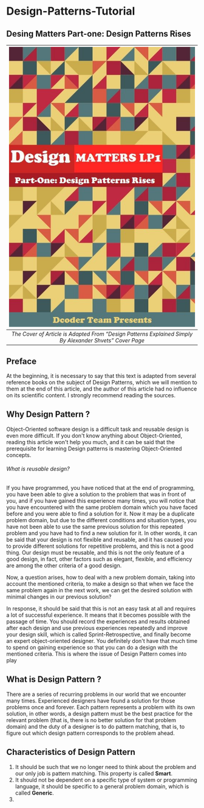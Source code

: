 # Design-Patterns-Tutorial

## Desing Matters Part-one: Design Patterns Rises

| <img src="out.jpg" alt="Pair Game" /> | 
|:--:|
|*The Cover of Article is Adapted From “Design Patterns Explained Simply By Alexander Shvets” Cover Page*|

## Preface
At the beginning, it is necessary to say that this text is adapted from several reference books on the subject of Design Patterns, which we will mention to them at the end of this article, and the author of this article had no influence on its scientific content. I strongly recommend reading the sources.

## Why Design Pattern ?
Object-Oriented software design is a difficult task and reusable design is even more difficult. If you don't know anything about Object-Oriented, reading this article won't help you much, and it can be said that the prerequisite for learning Design patterns is mastering Object-Oriented concepts.
###### What is reusable design?
If you have programmed, you have noticed that at the end of programming, you have been able to give a solution to the problem that was in front of you, and if you have gained this experience many times, you will notice that you have encountered with the same problem domain which you have faced before and you were able to find a solution for it.
Now it may be a duplicate problem domain, but due to the different conditions and situation types, you have not been able to use the same previous solution for this repeated problem and you have had to find a new solution for it. In other words, it can be said that your design is not flexible and reusable, and it has caused you to provide different solutions for repetitive problems, and this is not a good thing. Our design must be reusable, and this is not the only feature of a good design, in fact, other factors such as elegant, flexible, and efficiency are among the other criteria of a good design.

Now, a question arises, how to deal with a new problem domain, taking into account the mentioned criteria, to make a design so that when we face the same problem again in the next work, we can get the desired solution with minimal changes in our previous solution? 

In response, it should be said that this is not an easy task at all and requires a lot of successful experience. It means that it becomes possible with the passage of time. You should record the experiences and results obtained after each design and use previous experiences repeatedly and improve your design skill, which is called Sprint-Retrospective, and finally become an expert object-oriented designer. You definitely don't have that much time to spend on gaining experience so that you can do a design with the mentioned criteria. This is where the issue of Design Pattern comes into play


## What is Design Pattern ?
There are a series of recurring problems in our world that we encounter many times. Experienced designers have found a solution for those problems once and forever. Each pattern represents a problem with its own solution, in other words, a design pattern must be the best practice for the relevant problem (that is, there is no better solution for that problem domain) and the duty of a designer is to do pattern matching, that is, to figure out which design pattern corresponds to the problem ahead.

## Characteristics of Design Pattern
1. It should be such that we no longer need to think about the problem and our only job is pattern matching. This property is called __Smart__.
2.  It should not be dependent on a specific type of system or programming language, it should be specific to a general problem domain, which is called __Generic__.
3.  
